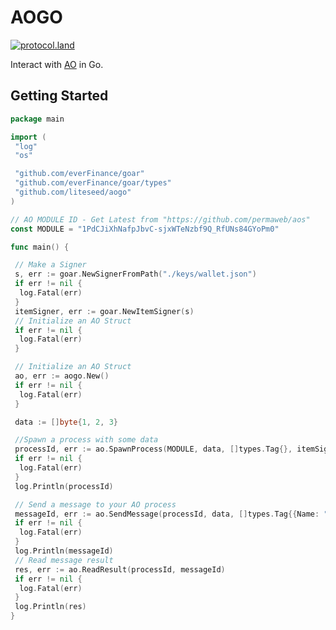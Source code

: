 # AOGO

[![protocol.land](https://arweave.net/eZp8gOeR8Yl_cyH9jJToaCrt2He1PHr0pR4o-mHbEcY)](https://protocol.land/#/repository/d8e7b91b-1025-47a5-9ea8-364451f496f9)

Interact with [AO](https://ao.arweave.dev) in Go.

## Getting Started

```go
package main

import (
 "log"
 "os"

 "github.com/everFinance/goar"
 "github.com/everFinance/goar/types"
 "github.com/liteseed/aogo"
)

// AO MODULE ID - Get Latest from "https://github.com/permaweb/aos"
const MODULE = "1PdCJiXhNafpJbvC-sjxWTeNzbf9Q_RfUNs84GYoPm0"

func main() {

 // Make a Signer
 s, err := goar.NewSignerFromPath("./keys/wallet.json")
 if err != nil {
  log.Fatal(err)
 }
 itemSigner, err := goar.NewItemSigner(s)
 // Initialize an AO Struct
 if err != nil {
  log.Fatal(err)
 }

 // Initialize an AO Struct
 ao, err := aogo.New()
 if err != nil {
  log.Fatal(err)
 }

 data := []byte{1, 2, 3}

 //Spawn a process with some data
 processId, err := ao.SpawnProcess(MODULE, data, []types.Tag{}, itemSigner)
 if err != nil {
  log.Fatal(err)
 }
 log.Println(processId)

 // Send a message to your AO process
 messageId, err := ao.SendMessage(processId, data, []types.Tag{{Name: "Action", Value: "Eval"}}, "", itemSigner)
 if err != nil {
  log.Fatal(err)
 }
 log.Println(messageId)
 // Read message result
 res, err := ao.ReadResult(processId, messageId)
 if err != nil {
  log.Fatal(err)
 }
 log.Println(res)
}

```
